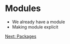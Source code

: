 Modules
=======

- We already have a module
- Making module explicit

[Next: Packages][1]

[1]: ch_07_packages.md 'Chapter 7: Packages'
